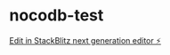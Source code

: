 # nocodb-test

[Edit in StackBlitz next generation editor ⚡️](https://stackblitz.com/~/github.com/LorraineAdebowale/nocodb-test)